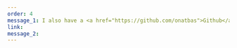 ```yaml
---
order: 4
message_1: I also have a <a href="https://github.com/onatbas">Github</a> account,
link:
message_2:
---
```

